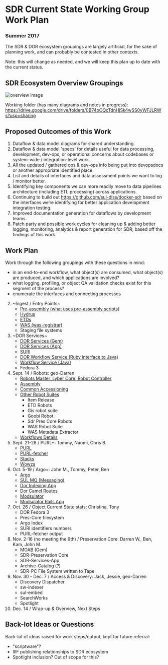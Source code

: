 # SDR Current State Working Group Work Plan
### Summer 2017

The SDR & DOR ecosystem groupings are largely artificial, for the sake of planning work, and can probably be contested in other contexts.

Note: this will change as needed, and we will keep this plan up to date with the current status.

## SDR Ecosystem Overview Groupings

![overview image](https://docs.google.com/drawings/d/1qMBtEHv2pnka2kPd5IB9m03nG24Sq4orxyQWbpJdgyI/pub?w=1440&h=1080)

Working folder (has many diagrams and notes in progress): https://drive.google.com/drive/folders/0B74oOQcTdnHjSk4wSS0yWFJLRWs?usp=sharing

## Proposed Outcomes of this Work

1. Dataflow & data model diagrams for shared understanding.
2. Dataflow & data model 'specs' for details useful for data processing, development, dev-ops, or operational concerns about codebases or system-wide / integration-level work.
3. All the updated / gathered ops & dev-ops info being put into devopsdocs or another appropriate identified place.
4. List and details of interfaces and data assessment points we want to log / monitor better.
5. Identifying key components we can more readily move to data pipelines architecture (including ETL processing) across applications.
6. Continuing to build out https://github.com/sul-dlss/docker-sdr based on the interfaces we’re identifying for better application development integration testing.
7. Improved documentation generation for dataflows by development teams.
8. Patch party and possible work cycles for cleaning up & adding better logging, monitoring, analytics & report generation for SDR, based off the findings of this work.

## Work Plan

Work through the following groupings with these questions in mind:
- in an end-to-end workflow, what object(s) are consumed, what object(s) are produced, and which applications are involved?
- what logging, profiling, or object QA validation checks exist for this segment of the process?
- enumerate the interfaces and connecting processes

2. ~Ingest / Entry Points~
    * [Pre-assembly (what uses pre-assembly scripts)](Ingest-Pre-Assembly.md)
    * [Hydrus](Ingest-Hydrus.md)
    * [ETDs](Ingest-ETDs.md)
    * [WAS (was-registrar)](Ingest-WAS.md)
    * Staging file systems
3. ~DOR Services~
    * [DOR Services (Gem)](Dor-Services-Gem.md)
    * [DOR Services (App)](Dor-Services-App.md)
    * [SURI](SURI.md)
    * [DOR Workflow Service (Ruby interface to Java)](Dor-Workflow-Service.md)
    * [Workflow Service (Java)](Workflow-Service.md)
    * Fedora 3
4. Sept. 14 / Robots: geo-Darren
    * [Robots Master, Lyber Core, Robot Controller](Robots.md)
    * [Assembly](Robots-Assembly.md)
    * [Common Accessioning](Robots-Common-Accessioning.md)
    * [Other Robot Suites](Robot-Suites.md)
      * Item Release
      * ETD Robots
      * Gis robot suite
      * Goobi Robot
      * Sdr Pres Core Robots
      * WAS Robot Suite
      * WAS Metadata Extractor
    * [Workflows Details](Robots-Workflows-Details.md)
7. Sept. 21-28 / PURL+: Tommy, Naomi, Chris B.
    * [PURL](PURL.md)
    * [PURL-fetcher](PURL-fetcher.md)
    * [Stacks](PURL-Stacks.md)
    * [Wowza](Wowza.md)
5. Oct. 5-19 / Argo+: John M., Tommy, Peter, Ben
    * [Argo](Argo.md)
    * [SUL MQ (Messaging)](SUL-MQ.md)
    * [Dor Indexing App](Dor-Indexing-App.md)
    * [Dor Camel Routes](Dor-Camel-Routes.md)
    * [Modsulator](Modsulator.md)
    * [Modsulator Rails App](Modsulator-Rails-App.md)
1. Oct. 26 / Object Current State stats: Christina, Tony
    * DOR Fedora 3
    * Pres-Core filesystem
    * Argo Index
    * SURI identifiers numbers
    * PURL-fetcher output
6. Nov. 2-16 (no meeting the 9th) / Preservation Core: Darren W., Ben, Kam, John M.
    * MOAB (Gem)
    * SDR-Preservation Core
    * SDR-Services-App
    * Archive-Catalog (?)
    * SDR-PC File System written to Tape
7. Nov. 30 - Dec. 7 / Access & Discovery: Jack, Jessie, geo-Darren
    * Discovery Dispatcher
    * sw-indexer
    * sul-embed
    * SearchWorks
    * Spotlight
8. Dec. 14 / Wrap-up & Overview, Next Steps

## Back-lot Ideas or Questions

Back-lot of ideas raised for work steps/output, kept for future referral:

- "scriptware"?
- IIIF publishing relationships to SDR ecosystem
- Spotlight inclusion? Out of scope for this?
